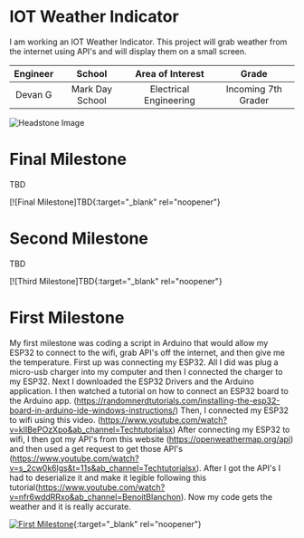 ﻿# IOT Weather Indicator
I am working an IOT Weather Indicator. This project will grab weather from the internet using API's and will display them on a small screen.

| **Engineer** | **School** | **Area of Interest** | **Grade** |
|:--:|:--:|:--:|:--:|
| Devan G | Mark Day School | Electrical Engineering | Incoming 7th Grader

![Headstone Image](TBD)
  
# Final Milestone
TBD 

[![Final Milestone]TBD{:target="_blank" rel="noopener"}

# Second Milestone
TBD

[![Third Milestone]TBD{:target="_blank" rel="noopener"}
# First Milestone
  

My first milestone was coding a script in Arduino that would allow my ESP32 to connect to the wifi, grab API's off the internet, and then give me the temperature. First up was connecting my ESP32. All I did was plug a micro-usb charger into my computer and then I connected the charger to my ESP32. Next I downloaded the ESP32 Drivers and the Arduino application. I then watched a tutorial on how to connect an ESP32 board to the Arduino app. (https://randomnerdtutorials.com/installing-the-esp32-board-in-arduino-ide-windows-instructions/) Then, I connected my ESP32 to wifi using this video. (https://www.youtube.com/watch?v=klIBePOzXpo&ab_channel=Techtutorialsx) After connecting my ESP32 to wifi, I then got my API's from this website (https://openweathermap.org/api) and then used a get request to get those API's (https://www.youtube.com/watch?v=s_2cw0k6lgs&t=11s&ab_channel=Techtutorialsx). After I got the API's I had to deserialize it and make it legible following this tutorial(https://www.youtube.com/watch?v=nfr6wddRRxo&ab_channel=BenoitBlanchon). Now my code gets the weather and it is really accurate.

[![First Milestone](https://res.cloudinary.com/marcomontalbano/image/upload/v1625860918/video_to_markdown/images/youtube--5ZMQx948rd4-c05b58ac6eb4c4700831b2b3070cd403.jpg)](https://www.youtube.com/watch?v=5ZMQx948rd4&ab_channel=BlueStampEng "First Milestone"){:target="_blank" rel="noopener"}
